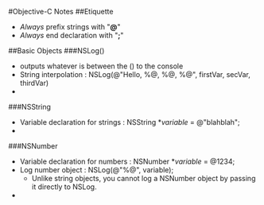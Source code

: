 #Objective-C Notes
##Etiquette
+ *Always* prefix strings with "**@**"
+ *Always* end declaration with "**;**"

##Basic Objects
###NSLog()
+ outputs whatever is between the () to the console
+ String interpolation : NSLog(@"Hello, %@, %@, %@", firstVar, secVar, thirdVar)
+ 

###NSString
+ Variable declaration for strings : NSString **variable* = @"blahblah";
+ 

###NSNumber
+ Variable declaration for numbers : NSNumber **variable* = @1234;
+ Log number object : NSLog(@"%@", variable);
    + Unlike string objects, you cannot log a NSNumber object by passing it directly to NSLog.
+ 
